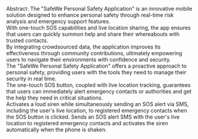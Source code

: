 Abstract:
The "SafeWe Personal Safety Application" is an innovative mobile solution designed to enhance 
personal safety through real-time risk analysis and emergency support features.    
With one-touch SOS capabilities and live location sharing, the app ensures that users can quickly 
summon help and share their whereabouts with trusted contacts.    
By integrating crowdsourced data, the application improves its effectiveness through community 
contributions, ultimately empowering users to navigate their environments with confidence and 
security.   
The "SafeWe Personal Safety Application" offers a proactive approach to personal safety, providing 
users with the tools they need to manage their security in real time.    
The one-touch SOS button, coupled with live location tracking, guarantees that users can 
immediately alert emergency contacts or authorities and get the help they need in critical situations.   
Activates a loud siren while simultaneously sending an SOS alert via SMS, including the user's live 
location, to registered emergency contacts when the SOS button is clicked. 
Sends an SOS alert SMS with the user's live location to registered emergency contacts and activates 
the siren automatically when the phone is shaken. 
